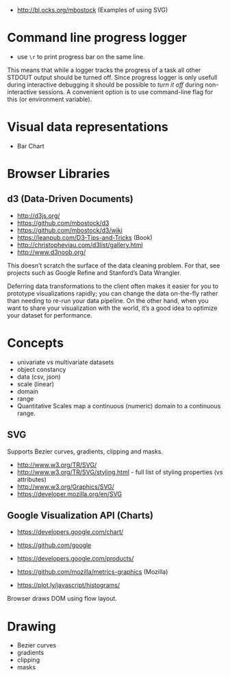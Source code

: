 - http://bl.ocks.org/mbostock (Examples of using SVG)

# Command line progress logger
- use `\r` to print progress bar on the same line.

This means that while a logger tracks the progress of a task all other STDOUT output should be turned off.
Since progress logger is only usefull during interactive debugging it should be possible to *turn it off* during 
non-interactive sessions. A convenient option is to use command-line flag for this (or environment variable).

# Visual data representations
- Bar Chart

# Browser Libraries
## d3 (Data-Driven Documents)
- http://d3js.org/
- https://github.com/mbostock/d3
- https://github.com/mbostock/d3/wiki
- https://leanpub.com/D3-Tips-and-Tricks (Book)
- http://christopheviau.com/d3list/gallery.html
- http://www.d3noob.org/

This doesn’t scratch the surface of the data cleaning problem. For that, see projects such as Google Refine and Stanford’s Data Wrangler.

Deferring data transformations to the client often makes it easier for you to prototype visualizations rapidly; you can change the data on-the-fly rather than needing to re-run your data pipeline. On the other hand, when you want to share your visualization with the world, it’s a good idea to optimize your dataset for performance.

# Concepts
- univariate vs multivariate datasets
- object constancy
- data (csv, json)
- scale (linear)
- domain
- range
- Quantitative Scales map a continuous (numeric) domain to a continuous range.

## SVG
Supports Bezier curves, gradients, clipping and masks.
- http://www.w3.org/TR/SVG/
- http://www.w3.org/TR/SVG/styling.html - full list of styling properties (vs attributes)
- http://www.w3.org/Graphics/SVG/
- https://developer.mozilla.org/en/SVG

## Google Visualization API (Charts)
- https://developers.google.com/chart/


- https://github.com/google
- https://developers.google.com/products/
- https://github.com/mozilla/metrics-graphics (Mozilla)
- https://plot.ly/javascript/histograms/

Browser draws DOM using flow layout.

# Drawing
- Bezier curves
- gradients
- clipping
- masks
